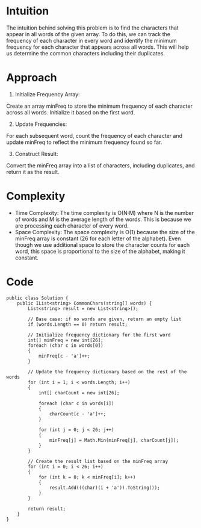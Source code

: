 # Intuition
The intuition behind solving this problem is to find the characters that appear in all words of the given array. To do this, we can track the frequency of each character in every word and identify the minimum frequency for each character that appears across all words. This will help us determine the common characters including their duplicates.

# Approach


1. Initialize Frequency Array:

Create an array minFreq to store the minimum frequency of each character across all words. Initialize it based on the first word.

2. Update Frequencies:

For each subsequent word, count the frequency of each character and update minFreq to reflect the minimum frequency found so far.

3. Construct Result:

Convert the minFreq array into a list of characters, including duplicates, and return it as the result.
# Complexity
- Time Complexity:
The time complexity is O(N⋅M) where N is the number of words and M is the average length of the words. This is because we are processing each character of every word.
- Space Complexity:
The space complexity is O(1) because the size of the minFreq array is constant (26 for each letter of the alphabet). Even though we use additional space to store the character counts for each word, this space is proportional to the size of the alphabet, making it constant.

# Code
```
public class Solution {
    public IList<string> CommonChars(string[] words) {
        List<string> result = new List<string>();

        // Base case: if no words are given, return an empty list
        if (words.Length == 0) return result;

        // Initialize frequency dictionary for the first word
        int[] minFreq = new int[26];
        foreach (char c in words[0])
        {
            minFreq[c - 'a']++;
        }

        // Update the frequency dictionary based on the rest of the words
        for (int i = 1; i < words.Length; i++)
        {
            int[] charCount = new int[26];

            foreach (char c in words[i])
            {
                charCount[c - 'a']++;
            }

            for (int j = 0; j < 26; j++)
            {
                minFreq[j] = Math.Min(minFreq[j], charCount[j]);
            }
        }

        // Create the result list based on the minFreq array
        for (int i = 0; i < 26; i++)
        {
            for (int k = 0; k < minFreq[i]; k++)
            {
                result.Add(((char)(i + 'a')).ToString());
            }
        }

        return result;
    }
}
```
